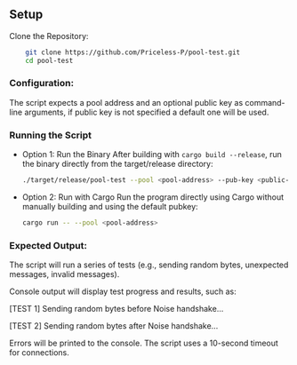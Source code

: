 ## Setup
Clone the Repository:
```bash
    git clone https://github.com/Priceless-P/pool-test.git
    cd pool-test
```

### Configuration:
The script expects a pool address and an optional public key as command-line arguments, if public key is not specified a default one will be used.

### Running the Script
- Option 1: Run the Binary
After building with `cargo build --release`, run the binary directly from the target/release directory:
    ```bash
    ./target/release/pool-test --pool <pool-address> --pub-key <public-key>
    ```

- Option 2: Run with Cargo
Run the program directly using Cargo without manually building and using the default pubkey:
    ```bash
    cargo run -- --pool <pool-address>
    ```
### Expected Output:
The script will run a series of tests (e.g., sending random bytes, unexpected messages, invalid messages).

Console output will display test progress and results, such as:

[TEST 1] Sending random bytes before Noise handshake...

[TEST 2] Sending random bytes after Noise handshake...

Errors will be printed to the console. The script uses a 10-second timeout for connections.

